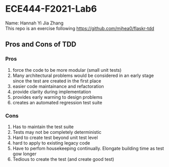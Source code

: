# ECE444-F2021-Lab6
Name: Hannah Yi Jia Zhang
<br>
This repo is an exercise following https://github.com/mjhea0/flaskr-tdd

## Pros and Cons of TDD
### Pros
1. force the code to be more modular (small unit tests)
2. Many architectural problems would be considered in an early stage since the test are created in the first place
3. easier code maintainance and refactoration
4. provide clarity during implementation
5. provides early warning to design problems
6. creates an automated regression test suite

### Cons
1. Has to maintain the test suite
2. Tests may not be completely deterministic
3. Hard to create test beyond unit test level
4. hard to apply to existing legacy code
5. Have to perfom housekeeping continually. Elongate building time as test gow longer
6. Tedious to create the test (and create good test)
